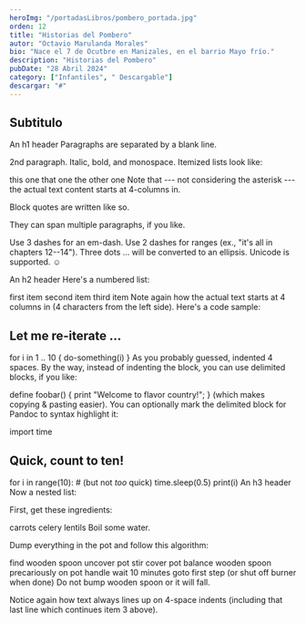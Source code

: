 ```yaml
---
heroImg: "/portadasLibros/pombero_portada.jpg"
orden: 12
title: "Historias del Pombero"
autor: "Octavio Marulanda Morales"
bio: "Nace el 7 de Ocutbre en Manizales, en el barrio Mayo frío."
description: "Historias del Pombero"
pubDate: "28 Abril 2024"
category: ["Infantiles", " Descargable"]
descargar: "#"
---
```


## Subtitulo

An h1 header
Paragraphs are separated by a blank line.

2nd paragraph. Italic, bold, and monospace. Itemized lists look like:

this one
that one
the other one
Note that --- not considering the asterisk --- the actual text content starts at 4-columns in.

Block quotes are written like so.

They can span multiple paragraphs, if you like.

Use 3 dashes for an em-dash. Use 2 dashes for ranges (ex., "it's all in chapters 12--14"). Three dots ... will be converted to an ellipsis. Unicode is supported. ☺

An h2 header
Here's a numbered list:

first item
second item
third item
Note again how the actual text starts at 4 columns in (4 characters from the left side). Here's a code sample:

## Let me re-iterate ...
for i in 1 .. 10 { do-something(i) }
As you probably guessed, indented 4 spaces. By the way, instead of indenting the block, you can use delimited blocks, if you like:

define foobar() {
    print "Welcome to flavor country!";
}
(which makes copying & pasting easier). You can optionally mark the delimited block for Pandoc to syntax highlight it:

import time
## Quick, count to ten!
for i in range(10):
    # (but not *too* quick)
    time.sleep(0.5)
    print(i)
An h3 header
Now a nested list:

First, get these ingredients:

carrots
celery
lentils
Boil some water.

Dump everything in the pot and follow this algorithm:

find wooden spoon
uncover pot
stir
cover pot
balance wooden spoon precariously on pot handle
wait 10 minutes
goto first step (or shut off burner when done)
Do not bump wooden spoon or it will fall.

Notice again how text always lines up on 4-space indents (including that last line which continues item 3 above).
